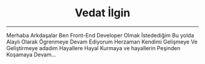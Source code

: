 <h1 align="center">Vedat İlgin</h1>
<hr>
<p>Merhaba Arkdaşalar Ben Front-End Developer Olmak İstedediğim Bu yolda Alaylı Olarak Ögrenmeye Devam Ediyorum Herzaman Kendimi Gelişmeye Ve Geliştirmeye adadım Hayallere Hayal Kurmaya ve hayallerin Peşinden Koşamaya Devam... </p>

